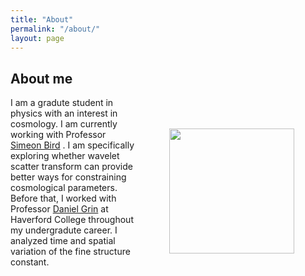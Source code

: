 ```yaml
---
title: "About"
permalink: "/about/"
layout: page
---
```


## About me


<img align="right" src="https://user-images.githubusercontent.com/97810883/206708712-66f84c3f-395c-42a6-80b9-6d98b1667222.jpg" vspace="50" hspace="50" width="200" height="200"/>
 I am a gradute student in physics with an interest in cosmology. I am currently working with Professor <a href="https://sbird.github.io">Simeon Bird</a> . I am specifically exploring whether wavelet scatter transform can provide better ways for constraining cosmological parameters. Before that, I worked with Professor <a href="https://danielgrin.net">Daniel Grin</a> at Haverford College throughout my undergradute career. I analyzed time and spatial variation of the fine structure constant.

